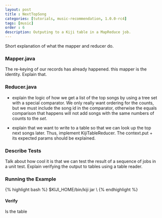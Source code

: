 ```yaml
---
layout: post
title : NextTopSong
categories: [tutorials, music-recommendation, 1.0.0-rc4]
tags: [music]
order : 6
description: Outputing to a Kiji table in a MapReduce job.
---
```


Short explanation of what the mapper and reducer do.

### Mapper.java
The re-keying of our records has already happened. this mapper is the identity. Explain that.

### Reducer.java 
* explain the logic of how we get a list of the top songs by using a tree set with a special comparator.
We only really want ordering for the counts, but we must include the song id in the comparator,
otherwise the equals comparison that happens will not add songs with the same numbers of counts
to the *set*.

* explain that we want to write to a table so that we can look up the top next songs later. Thus,
implement KijiTableReducer. The context.put + its expected params should be explained.

### Describe Tests
Talk about how cool it is that we can test the result of a sequence of jobs in a unit test.
Explain verifying the output to tables using a table reader.

### Running the Example

<div class="userinput">
{% highlight bash %}
$KIJI_HOME/bin/kiji jar \
{% endhighlight %}
</div>

#### Verify

ls the table
